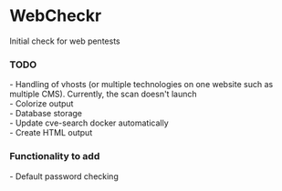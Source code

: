 # WebCheckr
Initial check for web pentests</br>

<h3>TODO</h3>
- Handling of vhosts (or multiple technologies on one website such as multiple CMS). Currently, the scan doesn't launch</br>
- Colorize output</br>
- Database storage</br>
- Update cve-search docker automatically</br>
- Create HTML output</br>

<h3>Functionality to add</h3>
- Default password checking</br>
